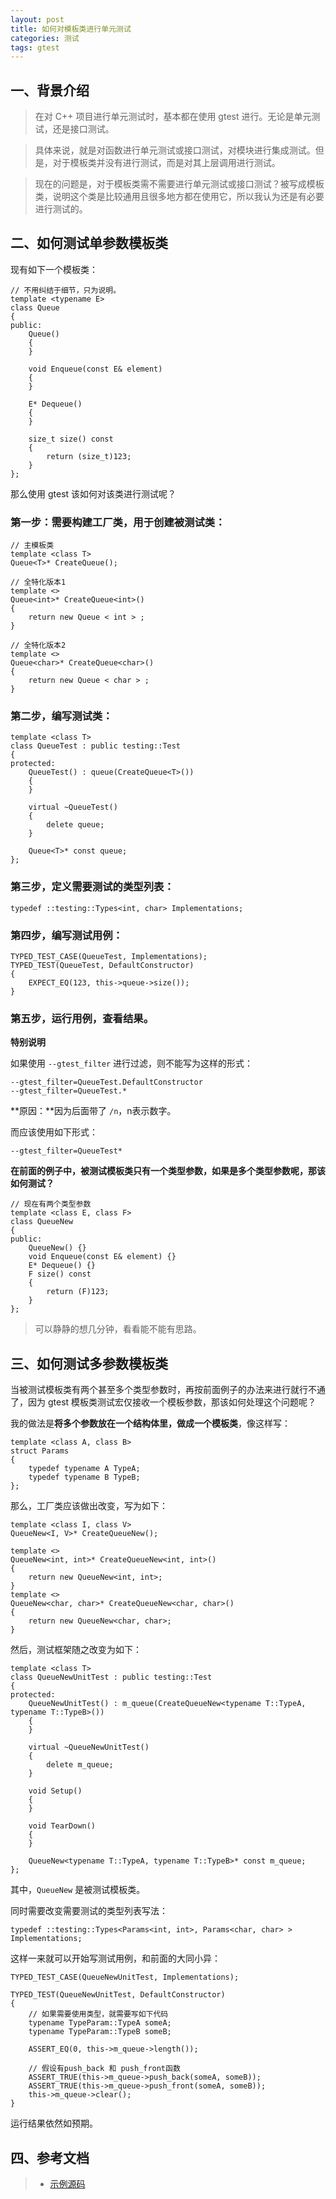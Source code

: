 ```yaml
---
layout: post
title: 如何对模板类进行单元测试
categories: 测试
tags: gtest
---
```


## 一、背景介绍

> 在对 C++ 项目进行单元测试时，基本都在使用 gtest 进行。无论是单元测试，还是接口测试。

> 具体来说，就是对函数进行单元测试或接口测试，对模块进行集成测试。但是，对于模板类并没有进行测试，而是对其上层调用进行测试。

> 现在的问题是，对于模板类需不需要进行单元测试或接口测试？被写成模板类，说明这个类是比较通用且很多地方都在使用它，所以我认为还是有必要进行测试的。

## 二、如何测试单参数模板类

现有如下一个模板类：

    // 不用纠结于细节，只为说明。
    template <typename E>
    class Queue
    {
    public:
        Queue()
        {
        }

        void Enqueue(const E& element)
        {
        }

        E* Dequeue()
        {
        }

        size_t size() const 
        {
            return (size_t)123;
        }
    };

那么使用 gtest 该如何对该类进行测试呢？

<!--more-->

### 第一步：需要构建工厂类，用于创建被测试类：

    // 主模板类
    template <class T>
    Queue<T>* CreateQueue();
    
    // 全特化版本1
    template <>
    Queue<int>* CreateQueue<int>()
    {
        return new Queue < int > ;
    }

    // 全特化版本2
    template <>
    Queue<char>* CreateQueue<char>()
    {
        return new Queue < char > ;
    }

### 第二步，编写测试类：

    template <class T>
    class QueueTest : public testing::Test
    {
    protected:
        QueueTest() : queue(CreateQueue<T>())
        {
        }

        virtual ~QueueTest()
        {
            delete queue;
        }

        Queue<T>* const queue;
    };

### 第三步，定义需要测试的类型列表：

    typedef ::testing::Types<int, char> Implementations;

### 第四步，编写测试用例：

    TYPED_TEST_CASE(QueueTest, Implementations);
    TYPED_TEST(QueueTest, DefaultConstructor)
    {
        EXPECT_EQ(123, this->queue->size());
    }

### 第五步，运行用例，查看结果。

**特别说明**

如果使用 `--gtest_filter` 进行过滤，则不能写为这样的形式：

	--gtest_filter=QueueTest.DefaultConstructor
	--gtest_filter=QueueTest.*

**原因：**因为后面带了 `/n`，n表示数字。

而应该使用如下形式：

	--gtest_filter=QueueTest*

**在前面的例子中，被测试模板类只有一个类型参数，如果是多个类型参数呢，那该如何测试？**

    // 现在有两个类型参数
    template <class E, class F>
    class QueueNew
    {
    public:
        QueueNew() {}
        void Enqueue(const E& element) {}
        E* Dequeue() {}
        F size() const 
        {
            return (F)123;
        }
    };
    
> 可以静静的想几分钟，看看能不能有思路。

## 三、如何测试多参数模板类

当被测试模板类有两个甚至多个类型参数时，再按前面例子的办法来进行就行不通了，因为 gtest 模板类测试宏仅接收一个模板参数，那该如何处理这个问题呢？

我的做法是**将多个参数放在一个结构体里，做成一个模板类**，像这样写：

	template <class A, class B>
	struct Params
	{
		typedef typename A TypeA;
		typedef typename B TypeB;
	};

那么，工厂类应该做出改变，写为如下：

	template <class I, class V>
	QueueNew<I, V>* CreateQueueNew();

	template <>
	QueueNew<int, int>* CreateQueueNew<int, int>()
	{
		return new QueueNew<int, int>;
	}
	template <>
	QueueNew<char, char>* CreateQueueNew<char, char>()
	{
		return new QueueNew<char, char>;
	}

然后，测试框架随之改变为如下：

	template <class T>
	class QueueNewUnitTest : public testing::Test
	{
	protected:
		QueueNewUnitTest() : m_queue(CreateQueueNew<typename T::TypeA, typename T::TypeB>())
		{
		}
	
		virtual ~QueueNewUnitTest()
		{
			delete m_queue;
		}

		void Setup()
		{
		}

		void TearDown()
		{
		}

		QueueNew<typename T::TypeA, typename T::TypeB>* const m_queue;
	};        

其中，`QueueNew` 是被测试模板类。

同时需要改变需要测试的类型列表写法：

	typedef ::testing::Types<Params<int, int>, Params<char, char> > Implementations;

这样一来就可以开始写测试用例，和前面的大同小异：
	
	TYPED_TEST_CASE(QueueNewUnitTest, Implementations);

	TYPED_TEST(QueueNewUnitTest, DefaultConstructor)
	{
		// 如果需要使用类型，就需要写如下代码
		typename TypeParam::TypeA someA;
		typename TypeParam::TypeB someB;

		ASSERT_EQ(0, this->m_queue->length());
		
		// 假设有push_back 和 push_front函数
		ASSERT_TRUE(this->m_queue->push_back(someA, someB));
        ASSERT_TRUE(this->m_queue->push_front(someA, someB));
		this->m_queue->clear();
	}

运行结果依然如预期。

## 四、参考文档

> * [示例源码](https://github.com/thinkerou)